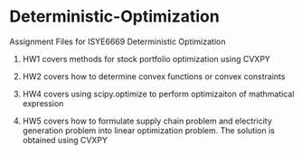 # Deterministic-Optimization
Assignment Files for ISYE6669 Deterministic Optimization

1. HW1 covers methods for stock portfolio optimization using CVXPY

2. HW2 covers how to determine convex functions or convex constraints

4. HW4 covers using scipy.optimize to perform optimizaiton of mathmatical expression

5. HW5 covers how to formulate supply chain problem and electricity generation problem into linear optimization problem. The solution is obtained using CVXPY
